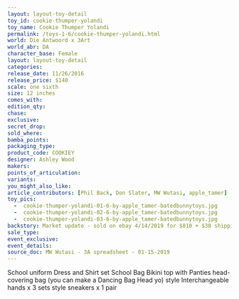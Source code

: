 ```yaml
---
layout: layout-toy-detail 
toy_id: cookie-thumper-yolandi
toy_name: Cookie Thumper Yolandi
permalink: /toys-1-6/cookie-thumper-yolandi.html
world: Die Antwoord x 3Art
world_abr: DA
character_base: Female
layout: layout-toy-detail
categories: 
release_date: 11/26/2016
release_price: $140 
scale: one sixth
size: 12 inches
comes_with: 
edition_qty: 
chase: 
exclusive: 
secret_drop: 
sold_where: 
bamba_points: 
packaging_type: 
product_code: COOKIEY
designer: Ashley Wood
makers: 
points_of_articulation: 
variants: 
you_might_also_like: 
article_contributors: [Phil Back, Don Slater, MW Wutasi, apple_tamer]
toy_pics: 
  -  cookie-thumper-yolandi-01-6-by-apple_tamer-batedbunnytoys.jpg
  -  cookie-thumper-yolandi-02-6-by-apple_tamer-batedbunnytoys.jpg
  -  cookie-thumper-yolandi-03-6-by-apple_tamer-batedbunnytoys.jpg
backstory: Market update - sold on ebay 4/14/2019 for $810 + $30 shipping; Sold on ebay 5/23/19 for $504 + $29.40 s/h
sale_type: 
event_exclusive: 
event_details: 
source_doc: MW Wutasi - 3A spreadsheet - 01-15-2019
---
```

School uniform Dress and Shirt set
School Bag
Bikini top with Panties
head-covering bag (you can make a Dancing Bag Head yo)
style Interchangeable hands x 3 sets
style sneakers x 1 pair